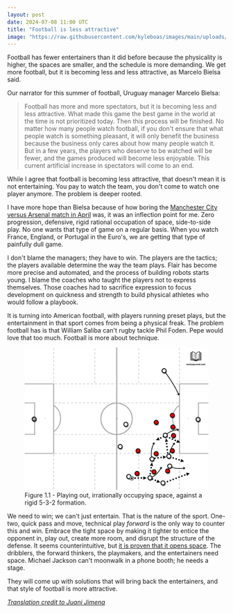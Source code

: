 ```yaml
---
layout: post
date: 2024-07-08 11:00 UTC
title: "Football is less attractive"
image: "https://raw.githubusercontent.com/kyleboas/images/main/uploads/2024/07/07/Image-07Jul2024_23:41:13.png"
---
```


Football has fewer entertainers than it did before because the physicality is higher, the spaces are smaller, and the schedule is more demanding. We get more football, but it is becoming less and less attractive, as Marcelo Bielsa said.

<!---more---> 

Our narrator for this summer of football, Uruguay manager Marcelo Bielsa:

> Football has more and more spectators, but it is becoming less and less attractive. What made this game the best game in the world at the time is not prioritized today. Then this process will be finished. No matter how many people watch football, if you don't ensure that what people watch is something pleasant, it will only benefit the business because the business only cares about how many people watch it. But in a few years, the players who deserve to be watched will be fewer, and the games produced will become less enjoyable. This current artificial increase in spectators will come to an end. 

While I agree that football is becoming less attractive, that doesn't mean it is not entertaining. You pay to watch the team, you don't come to watch one player anymore. The problem is deeper rooted. 

I have more hope than Bielsa because of how boring the [Manchester City versus Arsenal match in April](https://tacticsjournal.com/2024/04/01/possession-without-progression/) was, it was an inflection point for me. Zero progression, defensive, rigid rational occupation of space, side-to-side play. No one wants that type of game on a regular basis. When you watch France, England, or Portugal in the Euro's, we are getting that type of painfully dull game.

I don't blame the managers; they have to win. The players are the tactics; the players available determine the way the team plays. Flair has become more precise and automated, and the process of building robots starts young. I blame the coaches who taught the players not to express themselves. Those coaches had to sacrifice expression to focus development on quickness and strength to build physical athletes who would follow a playbook. 

It is turning into American football, with players running preset plays, but the entertainment in that sport comes from being a physical freak. The problem football has is that William Saliba can't rugby tackle Phil Foden. Pepe would love that too much. Football is more about technique.

<figure>
    <img src="https://raw.githubusercontent.com/kyleboas/images/main/uploads/2024/07/07/Image-07Jul2024_23:37:12.png">
    <figcaption>Figure 1.1 - Playing out, irrationally occupying space, against a rigid 5-3-2 formation.</figcaption>
</figure>

We need to win; we can't just entertain. That is the nature of the sport. One-two, quick pass and move, technical play *forward* is the only way to counter this and win. Embrace the tight space by making it tighter to entice the opponent in, play out, create more room, and disrupt the structure of the defense. It seems counterintuitive, but [it is proven that it opens space](https://tacticsjournal.com/2024/07/01/spain-shows-why-a-pass-forward-is-significant/). The dribblers, the forward thinkers, the playmakers, and the entertainers need space. Michael Jackson can't moonwalk in a phone booth; he needs a stage. 

They will come up with solutions that will bring back the entertainers, and that style of football is more attractive.

*[Translation credit to Juani Jimena](https://x.com/jimenajuani/status/1809577998347051348?s=46&t=YC8lQJTh43E_mBQW40Ct2g)*